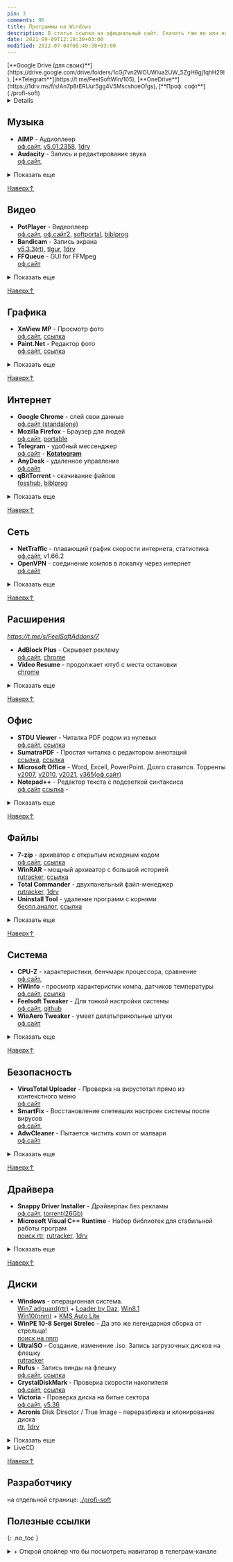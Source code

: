 ```yaml
---
pin: 3
comments: 96
title: Программы на Windows
description: В статье ссылки на официальный сайт. Скачать там же или на веб-диске
date: 2021-09-09T12:19:30+03:00
modified: 2022-07-04T08:40:38+03:00
---
```



<div style="font-size: 13px;">
[**Google Drive (для своих)**](https://drive.google.com/drive/folders/1cGj7vn2WOUWIua2UW_5ZgH6gj1qhH29I), 
[**Telegram**](https://t.me/FeelSoftWin/105), 
[**OneDrive**](https://1drv.ms/f/s!An7p8rERUur5gg4V5MscshoeOfgs), 
[**Проф. софт**](./profi-soft)
</div>

<details markdown="1">
- toc
{:toc}
</details>



## Музыка
- **AIMP** - Аудиоплеер<br>
  [оф.сайт](http://www.aimp.ru/?do=download&os=windows), 
  [v5.01.2358](https://tlgur.com/d/81vnoBPG), 
  [1drv](https://1drv.ms/u/s!An7p8rERUur5iQ4UdkvwRjPUOL7T?e=5I3nCp)
- **Audacity** - Запись и редактирование звука<br>
  [оф.сайт](https://www.audacityteam.org/download/), 

<details markdown="1"><summary markdown="0">Показать еще</summary>

- **VoiceMeeter Banana** - виртуальный микшер.  
  [оф.сайт](https://vb-audio.com/Voicemeeter/banana.htm#:~:text=Install Voicemeeter)
- **Equalizer APO** - нативный эквалайзер на всю систему.  
  [оф.сайт]([https://equalizerapo.com/#installation](https://equalizerapo.com/download.html))
- **UV SoundRecorder** - записать звук одновременно c микрофона и колонок.  
  [оф.сайт](https://uvsoftium.ru/products/uvsoundrecorder#:~:text=Скачать для Windows)
</details>

[Наверх↑](#top)



## Видео
- **PotPlayer** - Видеоплеер<br>
  [оф.сайт](https://potplayer.ru/download/), 
  [оф.сайт2](https://potplayer.daum.net/), 
  [softportal](https://www.softportal.com/get-21466-potplayer.html), 
  [biblprog](https://biblprog.org.ua/ru/daum_potplayer/download/)
- **Bandicam** - Запись экрана<br>
  [v5.3.3(rt)](https://rutracker.org/forum/viewtopic.php?t=5001428), 
  [tlgur](https://tlgur.com/d/4x5Nb5x8), 
  [1drv](https://1drv.ms/u/s!An7p8rERUur5iSrG0CR4Ya19Bkva)
- **FFQueue** - GUI for FFMpeg<br>
  [оф.сайт](http://ffqueue.bruchhaus.dk/Download.aspx)

<details markdown="1"><summary markdown="0">Показать еще</summary>

- **HandBrake** - Конвернтер видео. Тормозной<br>
  [оф.сайт](https://handbrake.fr/downloads.php)
- **Avidemux**
- **Any Video Converter** 
- **MakeMKV**
</details>

[Наверх↑](#top)



## Графика
- **XnView MP** - Просмотр фото<br>
  [оф.сайт](https://www.xnview.com/en/xnviewmp/#downloads), 
  [ссылка](#)
- **Paint.Net** - Редактор фото<br>
  [оф.сайт](https://paintnet.ru/download/),
  [ссылка](#)  

<details markdown="1"><summary markdown="0">Показать еще</summary>

- **Krita** - крутая рисовалка для графического планшета
</details>

[Наверх↑](#top)



## Интернет
- **Google Chrome** - слей свои данные<br>
  [оф.сайт (standalone)](http://google.com/intl/ru/chrome/?standalone=1)
- **Mozilla Firefox** - Браузер для людей<br>
  [оф.сайт](https://www.mozilla.org/ru/firefox/all/), 
  [portable](https://portableapps.com/apps/internet/firefox_portable#:~:text=Russian)
- **Telegram** - удобный мессенджер<br>
  [оф.сайт](https://desktop.telegram.org/) - 
  [**Kotatogram**](https://kotatogram.github.io/ru/download/#beta)
- **AnyDesk** - удаленное управление<br>
  [оф.сайт](http://anydesk.com/ru/downloads)
- **qBitTorrent** - скачивание файлов<br>
  [fosshub](http://fosshub.com/qBittorrent.html#:~:text=x64), 
  [biblprog](http://biblprog.org.ua/ru/qbittorrent/download)

<details markdown="1"><summary markdown="0">Показать еще</summary>

- ...
</details>

[Наверх↑](#top)



## Сеть
- **NetTraffic** - плавающий график скорости интернета, статистика<br>
  [оф.сайт](https://www.venea.net/web/downloads_start/nettraffic),
  v1.66.2
- **OpenVPN** - cоединение компов в локалку через интернет<br>
  [оф.сайт](https://openvpn.net/community-downloads/)

<details markdown="1"><summary markdown="0">Показать еще</summary>

- **Networx** - мониторинг скорости сети<br>
  [v5.5(free)](http://biblprog.org.ua/ru/networx/download), 
- **CCProxy** - прокси-сервер
- **ChromeCacheView** - сохранение закешированных браузером файлов  
  [оф.сайт](https://www.nirsoft.net/utils/chrome_cache_view.html#:~:text=Download%20ChromeCacheView)
</details>

[Наверх↑](#top)



## Расширения
*<https://t.me/s/FeelSoftAddons/7>*
- **AdBlock Plus** - Скрывает рекламу<br>
  [оф.сайт](https://adblockplus.org/ru/download),
  [chrome](https://chrome.google.com/webstore/detail/adblock-plus-free-ad-bloc/cfhdojbkjhnklbpkdaibdccddilifddb?hl=ru)
- **Video Resume** - продолжает ютуб с места остановки<br>
  [chrome](https://chrome.google.com/webstore/detail/video-resumer/bongjkoajofkfpofginnhecihgaeldpe)

<details markdown="1"><summary markdown="0">Показать еще</summary>
- Blank New Tab Page - заменяет стартовую страницу на пустую.
  [оф.сайт](https://yuhaofe.com/blank-new-tab-page),
  [chrome](https://chrome.google.com/webstore/detail/blank-new-tab-page-white/jmbngnnlimnakiibacglaeflpghellfh)
- Quick Bookmarks Menu - быстрый доступ к закладкам<br>
  [оф.сайт](https://yuhaofe.com/quick-bookmarks-menu),
  [chrome](https://chrome.google.com/webstore/detail/quick-bookmarks-menu/fkemipdcgbeknabedhecepcebhlnlhbf)
- **Переводчик SailorMax** - удобный, универсальный<br>
  [opera](https://addons.opera.com/ru/extensions/details/translator/), 
  [firefox](https://addons.mozilla.org/ru/firefox/addon/translator-2/)
- **DarkReader** - затемняет страницы<br>
  [оф.сайт](https://darkreader.org/)
- **Sponsor Block** - вырезает нативную реклам в ютубе<br>
  [оф.сайт](https://sponsor.ajay.app/)
- **Steam Recorder** - Скачивание видео и трансляций<br>
  [оф.сайт](https://www.hlsloader.com/install.html), 
  [chrome](https://chrome.google.com/webstore/detail/stream-recorder-download/iogidnfllpdhagebkblkgbfijkbkjdmm)
- **Yandex Acces** - доступ к вк, ок и афк<br>
  [ссылка](#)
- **Windscribe** - Платный VPN-сервис для разблокировки сайтов<br>
  [оф.сайт](https://rus.windscribe.com/download)
- **Video Downloader Plus** - скачивает видео из фейсбука<br>
  [chrome](https://chrome.google.com/webstore/detail/video-downloader-plus/cfejhehdhaaeoiahaojjhmjaihjaodcf)
</details>

[Наверх↑](#top)



## Офис
- **STDU Viewer** - Читалка PDF родом из нулевых<br>
  [оф.сайт](http://www.stdutility.com/stduviewer.html), 
  [ссылка](#)
- **SumatraPDF** - Простая читалка с редактором аннотаций<br>
  [ссылка](https://www.sumatrapdfreader.org/download-free-pdf-viewer), 
  [ссылка](#)
- **Microsoft Office** - Word, Excell, PowerPoint. Долго ставится. Торренты<br>
  [v2007](http://nnmclub.to/forum/viewtopic.php?t=1282841), 
  [v2010](http://nnmclub.to/forum/viewtopic.php?t=1376069), 
  [v2021](https://rutracker.org/forum/viewtopic.php?t=6087671), 
  [v365(оф.сайт)](https://www.office.com/?auth=2)
- **Notepad++** - Редактор текста с подсветкой синтаксиса<br>
  [оф.сайт](https://notepad-plus-plus.org/downloads/)
  [ссылка](#) - 

<details markdown="1"><summary markdown="0">Показать еще</summary>

- Dynalist. Списки с бесконечной вложенностью, markdown
- Notable
- Obsidian
- Notion
</details>

[Наверх↑](#top)



## Файлы
- **7-zip** - архиватор с открытым исходным кодом<br>
  [оф.сайт](https://www.7-zip.org/download.html), 
  [ссылка](#)
- **WinRAR** - мощный архиватор с большой историей<br>
  [rutracker](http://rutracker.org/forum/tracker.php?nm=winrar), 
  [ссылка](#)
- **Total Commander** - двухпанельный файл-менеджер<br>
  [rutracker](https://rutracker.org/forum/tracker.php?nm=Total+Commander+PowerPack), 
  [1drv](https://1drv.ms/u/s!An7p8rERUur5iHQV5MscshoeOfgs)
- **Uninstall Tool** - удаление программ с корнями<br>
  [беспл.аналог](https://geekuninstaller.com/ru/download), 
  [ссылка](#)

<details markdown="1"><summary markdown="0">Показать еще</summary>

- **WizTree** - анализ места на диске<br>
  [оф.сайт](https://diskanalyzer.com/download), 
  [ссылка](#)
- **Duplicate File Detector** - поиск дубликатов файлов<br>
  [1drv](https://1drv.ms/u/s!An7p8rERUur5hGYV5MscshoeOfgs)
- WinDirStat<br>
  [оф.сайт](https://windirstat.net/download.html)
</details>

[Наверх↑](#top)



## Система
- **CPU-Z** - характеристики, бенчмарк процессора, сравнение<br>
  [оф.сайт](https://www.cpuid.com/softwares/cpu-z.html#download), 
- **HWinfo** - просмотр характеристик компа, датчиков температуры<br>
  [оф.сайт](https://www.hwinfo.com/download/), 
  [ссылка](#)
- **Feelsoft Tweaker** - Для тонкой настройки системы<br>
  [оф.сайт](https://linker.pp.ua/projects/tweaker.html), 
  [github](https://github.com/Feelcame/feelsoft-tweaker/releases)
- **WiaAero Tweaker** - умеет делатьприкольные штуки  
  [оф.сайт](https://winaero.com/)
  
<details markdown="1"><summary markdown="0">Показать еще</summary>

- Win Updates Disabler - отключает обновления даже в Win 10 Home  
  [оф.сайт](https://www.site2unblock.com/win-updates-disabler/),
  [softportal](https://www.softportal.com/get-42359-win-updates-disabler.html)
- **AIDA64** - просмотр характеристик компа. платкая<br>
  [rtr](http://rutracker.org/forum/tracker.php?nm=aida64), 
  [ссылка](#)
- **Furmark** - нагружает видуху по полной для проверки стабильности<br>
  [оф.сайт](https://geeks3d.com/furmark/downloads/), 
- **Process Monitor** - Мониторит изменения реестра в реальном времени<br>
  [softportal](https://www.softportal.com/get-17885-process-monitor.html)
</details>

[Наверх↑](#top)



## Безопасность 
- **VirusTotal Uploader** - Проверка на вирустотал прямо из контекстного меню<br>
  [оф.сайт](http://virustotal.com/ru/documentation/desktop-applications/windows-uploader)
- **SmartFix** - Восстановление слетевших настроек системы после вирусов<br>
  [оф.сайт](https://smartfix.pro/), 
- **AdwCleaner** - Пытается чистить комп от малвари<br>
  [оф.сайт](https://ru.malwarebytes.com/adwcleaner/)

<details markdown="1"><summary markdown="0">Показать еще</summary>

- **Unchecky** - Снимает галочки при установке софта<br>
  [оф.сайт](https://unchecky.com/), 
- **Cureit** - Бесплатный одноразовой антивирус<br>
  [biblprog](http://biblprog.org.ua/ru/dr_web_cureit), 
</details>

[Наверх↑](#top)



## Драйвера
- **Snappy Driver Installer** - Драйверпак без рекламы<br>
  [оф.сайт](https://sdi-tool.org/download/), 
  [torrent(26Gb)](https://sdi-tool.org/SDI_Update.torrent)
- **Microsoft Visual C++ Runtime** - Набор библиотек для стабильной работы програм<br>
  [поиск rtr](https://rutracker.org/forum/tracker.php?f=1042&nm=Microsoft+Visual+C%2B%2B), 
  [rutracker](https://rutracker.org/forum/viewtopic.php?t=5953213), 
  [1drv](#)

<details markdown="1"><summary markdown="0">Показать еще</summary>

- **DirectX** - Для работы игр и графических приложений<br>
  [оф.сайт(web)](https://www.microsoft.com/ru-ru/download/details.aspx?id=35), 
  [автономный](http://www.microsoft.com/en-us/download/confirmation.aspx?id=8109)
- **NetFramework** - Либы для некоторых прог<br>
  [оф.сайт](https://dotnet.microsoft.com/download/dotnet-framework), 
- **Набор обновлений Windows 7** - Лучше ставить винду с уже интегрированными обновами<br>
  [simplix](https://blog.simplix.info/updatepack7r2/)
- Nvidia, AMD
</details>

[Наверх↑](#top)



## Диски
- **Windows** - операционная система. <br>
  [Win7 adguard(rtr)](https://rutracker.org/forum/tracker.php?f=2153&o=1&s=2&sd=1&nm=+Windows+7+adguard) +
  [Loader by Daz](https://nnmclub.to/forum/tracker.php?nm=Windows+Loader+Daz), 
  [Win8.1](https://nnmclub.to/forum/viewtopic.php?t=1524993)
  <br>
  [Win10(nnm)](http://nnmclub.to/forum/tracker.php?f=504&nm=windows) +
  [KMS Auto Lite](http://nnmclub.to/forum/tracker.php?nm=KMSAuto)
- **WinPE 10-8 Sergei Strelec** - Да это же легендарная сборка от стрельца!<br>
  [поиск на nnm](https://nnmclub.to/forum/tracker.php?f=764&nm=Strelec)
- **UltraISO** - Cоздание, изменение .iso. Запись загрузочных дисков на флешку  
  [rutracker](http://rutracker.org/forum/tracker.php?nm=ultraiso)
- **Rufus** - Запись винды на флешку  
  [оф.сайт](https://rufus.ie/ru/#download), 
  [ссылка](#)
- **CrystalDiskMark** - Проверка скорости накопителя<br>
  [оф.сайт](https://crystalmark.info/en/download/#CrystalDiskMark), 
  [ссылка](#)
- **Victoria** - Проверка диска на битые сектора<br>
  [оф.сайт](https://hdd.by/victoria/#:~:text=Download%20the%20latest%20version), 
  [v5.36](#)
- **Acronis** Disk Director / True Image - переразбивка и клонирование диска<br>
  [rtr](http://rutracker.org/forum/viewtopic.php?t=5691998), 
  [1drv](https://1drv.ms/u/s!An7p8rERUur5iHkfRYAlJvhEuU1V)

<details markdown="1"><summary markdown="0">Показать еще</summary>

- **BOOTICE** - Редактор загрузчика  
  [ссылка](#)
- **WinNTSetup** - Установка новой винды без заходов в биос  
  [v4.2sfx](https://t.me/s/FeelSoftWin/238) - 
  [оф.сайт(без либ)](http://wntsetup.ru/)
- **Easy BCD** - Редактор загрузчика с красивым GUI    
  [v4.2](https://tlgur.com/d/4rqo5v7g)
</details>

<details markdown="1"><summary markdown="0">LiveCD</summary>

- [2k10 Live 7.37 (обновляемая авторская раздача)](https://nnmclub.to/forum/viewtopic.php?t=806125). Много всего ненужного
- [RusLive](https://usbtor.ru/viewtopic.php?t=1367&start=555) (более не обновляется)
- [AdminPE](https://rutracker.org/forum/viewtopic.php?t=4684460)
- [AdminPE10](https://rutracker.org/forum/viewtopic.php?t=5141967)
- [MSDaRT](https://rutracker.org/forum/viewtopic.php?t=4456092)
- [Windows PE x64 by evgen_b Acronis edition (2021.05.30)](https://rutracker.org/forum/viewtopic.php?t=5765167)
- [Acronis BootCD 10PE x86x64 by naifle (26.09.2018)](https://rutracker.org/forum/viewtopic.php?t=5536761). топчик
</details>

[Наверх↑](#top)



## Разработчику
на отдельной странице: [./profi-soft](./profi-soft.md)



## Полезные ссылки  
{: .no_toc }

<details markdown="1"><summary markdown="0">+ Открой спойлер что бы посмотреть навигатор в телеграм-канале</summary>
<center><a style="font-size: 13px;" href="https://t.me/s/FeelSoftWin/109"><strong>t.me/FeelSoftWin</strong></a></center>  
<script async src="https://telegram.org/js/telegram-widget.js?15" data-telegram-post="FeelSoftWin/109" data-width="100%"></script>
</details>






